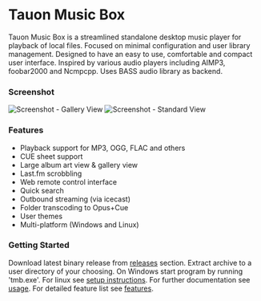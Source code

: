 # Tauon Music Box

Tauon Music Box is a streamlined standalone desktop music player for playback of local files. Focused on minimal configuration and user library management.
Designed to have an easy to use, comfortable and compact user interface. Inspired by various audio players including AIMP3, foobar2000 and Ncmpcpp.
Uses BASS audio library as backend.


### Screenshot

![Screenshot - Gallery View](https://raw.githubusercontent.com/Taiko2k/tauonmb/master/docs/tmb-gallery1.jpg)
![Screenshot - Standard View](https://raw.githubusercontent.com/Taiko2k/tauonmb/master/docs/tmb-standard1.jpg)

### Features

  - Playback support for MP3, OGG, FLAC and others
  - CUE sheet support
  - Large album art view & gallery view
  - Last.fm scrobbling
  - Web remote control interface
  - Quick search
  - Outbound streaming (via icecast)
  - Folder transcoding to Opus+Cue
  - User themes
  - Multi-platform (Windows and Linux)

### Getting Started

Download latest binary release from [releases](https://github.com/Taiko2k/tauonmb/releases) section.
Extract archive to a user directory of your choosing.
On Windows start program by running 'tmb.exe'. For linux see [setup instructions](docs/setup.md). For further documentation see [usage](docs/usage.md). For detailed feature list see [features](docs/features.md).




